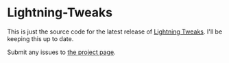 # Lightning-Tweaks

This is just the source code for the latest release of <a href="https://minecraft.curseforge.com/projects/lightning-tweaks">Lightning Tweaks</a>. I'll be keeping this up to date.

Submit any issues to <a href="https://minecraft.curseforge.com/projects/lightning-tweaks/issues">the project page</a>.